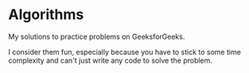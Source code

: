 # Algorithms
My solutions to practice problems on GeeksforGeeks.

I consider them fun, especially because you have to stick to some time complexity and can't just write any code to solve the problem.
